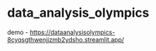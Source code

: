 # data_analysis_olympics
 
demo - https://dataanalysisolympics-8cyqsgthwenjjzmb2ydsho.streamlit.app/
